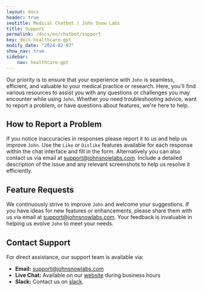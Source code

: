 ```yaml
---
layout: docs
header: true
seotitle: Medical Chatbot | John Snow Labs
title: Support
permalink: /docs/en/chatbot/support
key: docs-healthcare-gpt
modify_date: "2024-02-07"
show_nav: true
sidebar:
    nav: healthcare-gpt
---
```


<div class="h3-box" markdown="1">

Our priority is to ensure that your experience with `John` is seamless, efficient, and valuable to your medical practice or research. Here, you'll find various resources to assist you with any questions or challenges you may encounter while using `John`. Whether you need troubleshooting advice, want to report a problem, or have questions about features, we're here to help.

</div><div class="h3-box" markdown="1">

## How to Report a Problem

If you notice inaccuracies in responses please report it to us and help us improve `John`. Use the `Like` or `Dislike` features available for each response within the chat interface and fill in the form. Alternatively you can also contact us via email at [support@johnsnowlabs.com](mailto:support@johnsnowlabs.com). Include a detailed description of the issue and any relevant screenshots to help us resolve it efficiently.

</div><div class="h3-box" markdown="1">

## Feature Requests

We continuously strive to improve `John` and welcome your suggestions. If you have ideas for new features or enhancements, please share them with us via email at support@johnsnowlabs.com. Your feedback is invaluable in helping us evolve `John` to meet your needs.

</div><div class="h3-box" markdown="1">

## Contact Support

For direct assistance, our support team is available via:
- **Email:** [support@johnsnowlabs.com](mailto:support@johnsnowlabs.com)
- **Live Chat:** Available on our [website](https://www.johnsnowlabs.com/) during business hours
- **Slack:** Contact us on [slack](https://spark-nlp.slack.com/archives/C06E88Q93FE). 

</div>